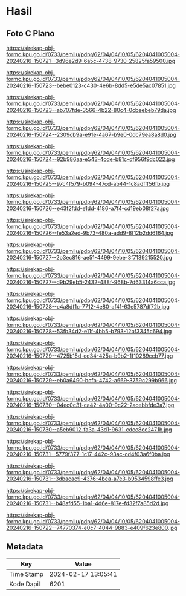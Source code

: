 # Hasil

## Foto C Plano

https://sirekap-obj-formc.kpu.go.id/0733/pemilu/pdpr/62/04/04/10/05/6204041005004-20240216-150721--3d96e2d9-6a5c-4738-9730-25825fa59500.jpg

https://sirekap-obj-formc.kpu.go.id/0733/pemilu/pdpr/62/04/04/10/05/6204041005004-20240216-150723--bebe0123-c430-4e6b-8dd5-e5de5ac07851.jpg

https://sirekap-obj-formc.kpu.go.id/0733/pemilu/pdpr/62/04/04/10/05/6204041005004-20240216-150723--ab707fde-3566-4b22-80c4-0cbeebeb79da.jpg

https://sirekap-obj-formc.kpu.go.id/0733/pemilu/pdpr/62/04/04/10/05/6204041005004-20240216-150724--2309cb9a-e91e-4a67-b9e0-0dc79ea8a8d0.jpg

https://sirekap-obj-formc.kpu.go.id/0733/pemilu/pdpr/62/04/04/10/05/6204041005004-20240216-150724--92b986aa-e543-4cde-b81c-df956f9dc022.jpg

https://sirekap-obj-formc.kpu.go.id/0733/pemilu/pdpr/62/04/04/10/05/6204041005004-20240216-150725--97c4f579-b094-47cd-ab44-1c8adfff56fb.jpg

https://sirekap-obj-formc.kpu.go.id/0733/pemilu/pdpr/62/04/04/10/05/6204041005004-20240216-150726--e43f2fdd-e1dd-4186-a7f4-cd19eb08f27a.jpg

https://sirekap-obj-formc.kpu.go.id/0733/pemilu/pdpr/62/04/04/10/05/6204041005004-20240216-150726--fe53a2ed-9b73-480a-add9-8f12b2dd6164.jpg

https://sirekap-obj-formc.kpu.go.id/0733/pemilu/pdpr/62/04/04/10/05/6204041005004-20240216-150727--2b3ec816-ae51-4499-9ebe-3f7139215520.jpg

https://sirekap-obj-formc.kpu.go.id/0733/pemilu/pdpr/62/04/04/10/05/6204041005004-20240216-150727--d9b29eb5-2432-488f-968b-7d63314a6cca.jpg

https://sirekap-obj-formc.kpu.go.id/0733/pemilu/pdpr/62/04/04/10/05/6204041005004-20240216-150728--c4a8df1c-7712-4e80-af41-63e5787df72b.jpg

https://sirekap-obj-formc.kpu.go.id/0733/pemilu/pdpr/62/04/04/10/05/6204041005004-20240216-150728--53fb34d2-e11f-4bb5-b793-12bf3345c694.jpg

https://sirekap-obj-formc.kpu.go.id/0733/pemilu/pdpr/62/04/04/10/05/6204041005004-20240216-150729--4725b15d-ed34-425a-b9b2-1f10289ccb77.jpg

https://sirekap-obj-formc.kpu.go.id/0733/pemilu/pdpr/62/04/04/10/05/6204041005004-20240216-150729--eb0a6490-bcfb-4742-a669-3759c299b966.jpg

https://sirekap-obj-formc.kpu.go.id/0733/pemilu/pdpr/62/04/04/10/05/6204041005004-20240216-150730--04ec0c31-ca42-4a00-9c22-2acebbfde3a7.jpg

https://sirekap-obj-formc.kpu.go.id/0733/pemilu/pdpr/62/04/04/10/05/6204041005004-20240216-150730--a5eb9012-fa3a-43d1-9631-cdcc8cc2471b.jpg

https://sirekap-obj-formc.kpu.go.id/0733/pemilu/pdpr/62/04/04/10/05/6204041005004-20240216-150731--5779f377-1c17-442c-93ac-cd4f03a6f0ba.jpg

https://sirekap-obj-formc.kpu.go.id/0733/pemilu/pdpr/62/04/04/10/05/6204041005004-20240216-150731--3dbacac9-4376-4bea-a7e3-b9534598ffe3.jpg

https://sirekap-obj-formc.kpu.go.id/0733/pemilu/pdpr/62/04/04/10/05/6204041005004-20240216-150731--b48afd55-1ba1-4d6e-817e-fd32f7a85d2d.jpg

https://sirekap-obj-formc.kpu.go.id/0733/pemilu/pdpr/62/04/04/10/05/6204041005004-20240216-150722--74770374-e0c7-4044-9883-e409f623e800.jpg


## Metadata

| Key        | Value               |
| ---------- | ------------------- |
| Time Stamp | 2024-02-17 13:05:41 |
| Kode Dapil | 6201                |



